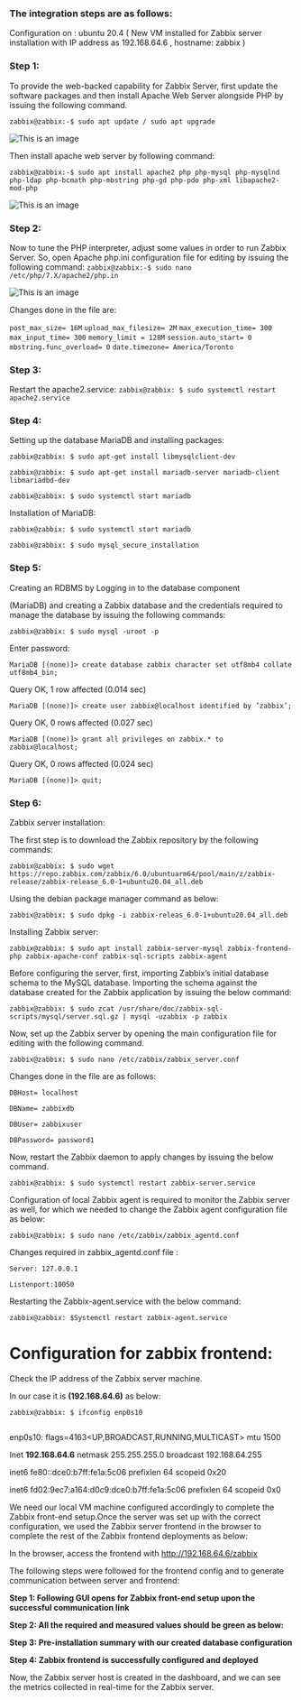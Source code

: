 
### The integration steps are as follows:

Configuration on : ubuntu 20.4 ( New VM installed for Zabbix server installation with IP address as 192.168.64.6 , hostname: zabbix )

### Step 1: 

To provide the web-backed capability for Zabbix Server, first update the software packages and then install Apache Web Server alongside PHP by issuing the following command.

```zabbix@zabbix:-$ sudo apt update / sudo apt upgrade```

![This is an image](https://github.com/MahaAli18/Automated-5G-Network-Deployment-Using-Ansible-and-Performance-Analysis/blob/main/Implementation%20and%20Setup/images/Software%20Update-Zabbix.png)

Then install apache web server by following command:

```zabbix@zabbix:-$ sudo apt install apache2 php php-mysql php-mysqlnd php-ldap php-bcmath php-mbstring php-gd php-pdo php-xml libapache2-mod-php```

![This is an image](https://github.com/MahaAli18/Automated-5G-Network-Deployment-Using-Ansible-and-Performance-Analysis/blob/main/Implementation%20and%20Setup/images/Installation%20of%20Web%20Server.png)

### Step 2:

Now to tune the PHP interpreter, adjust some values in order to run Zabbix Server. So, open Apache php.ini configuration file for editing by
issuing the following command:
```zabbix@zabbix:-$ sudo nano /etc/php/7.X/apache2/php.in```

![This is an image](https://github.com/MahaAli18/Automated-5G-Network-Deployment-Using-Ansible-and-Performance-Analysis/blob/main/Implementation%20and%20Setup/images/Configuration%20file.png)

Changes done in the file are:

```post_max_size= 16M```
```upload_max_filesize= 2M```
```max_execution_time= 300```
```max_input_time= 300```
```memory_limit = 128M```
```session.auto_start= 0```
```mbstring.func_overload= 0```
```date.timezone= America/Toronto```

### Step 3:

Restart the apache2.service:
```zabbix@zabbix: $ sudo systemctl restart apache2.service```

### Step 4:

Setting up the database MariaDB and installing packages:

```zabbix@zabbix: $ sudo apt-get install libmysqlclient-dev```

```zabbix@zabbix: $ sudo apt-get install mariadb-server mariadb-client libmariadbd-dev```

```zabbix@zabbix: $ sudo systemctl start mariadb```

Installation of MariaDB:

```zabbix@zabbix: $ sudo systemctl start mariadb```

```zabbix@zabbix: $ sudo mysql_secure_installation```

### Step 5:

Creating an RDBMS by Logging in to the database component

(MariaDB) and creating a Zabbix database and the credentials required to manage the database by issuing the following commands:

```
zabbix@zabbix: $ sudo mysql -uroot -p
```

Enter password: 

```
MariaDB [(none)]> create database zabbix character set utf8mb4 collate utf8mb4_bin;
```

Query OK, 1 row affected (0.014 sec)

```
MariaDB [(none)]> create user zabbix@localhost identified by ’zabbix’;
```

Query OK, 0 rows affected (0.027 sec)

```
MariaDB [(none)]> grant all privileges on zabbix.* to zabbix@localhost;
```

Query OK, 0 rows affected (0.024 sec)

```
MariaDB [(none)]> quit;
```

### Step 6: 
Zabbix server installation:

The first step is to download the Zabbix repository by the following commands:

```
zabbix@zabbix: $ sudo wget https://repo.zabbix.com/zabbix/6.0/ubuntuarm64/pool/main/z/zabbix-release/zabbix-release_6.0-1+ubuntu20.04_all.deb
```

Using the debian package manager command as below:

```
zabbix@zabbix: $ sudo dpkg -i zabbix-releas_6.0-1+ubuntu20.04_all.deb
```

Installing Zabbix server:

```
zabbix@zabbix: $ sudo apt install zabbix-server-mysql zabbix-frontend-php zabbix-apache-conf zabbix-sql-scripts zabbix-agent
```

Before configuring the server, first, importing Zabbix’s initial database schema to the MySQL database. Importing the schema against the database created for the Zabbix application by issuing the below command:

```
zabbix@zabbix: $ sudo zcat /usr/share/doc/zabbix-sql-scripts/mysql/server.sql.gz | mysql -uzabbix -p zabbix

```
Now, set up the Zabbix server by opening the main configuration file for editing with the following command.

```
zabbix@zabbix: $ sudo nano /etc/zabbix/zabbix_server.conf
```
Changes done in the file are as follows:

```
DBHost= localhost

DBName= zabbixdb

DBUser= zabbixuser

DBPassword= password1

```
Now, restart the Zabbix daemon to apply changes by issuing the below command.

```
zabbix@zabbix: $ sudo systemctl restart zabbix-server.service
```

Configuration of local Zabbix agent is required to monitor the Zabbix server as well, for which we needed to change the Zabbix agent configuration file as below:

```
zabbix@zabbix: $ sudo nano /etc/zabbix/zabbix_agentd.conf

```
Changes required in zabbix_agentd.conf file :

```
Server: 127.0.0.1

Listenport:10050

```
Restarting the Zabbix-agent.service with the below command:

```
zabbix@zabbix: $Systemctl restart zabbix-agent.service
```

# Configuration for zabbix frontend: 

Check the IP address of the Zabbix server machine.
 
In our case it is **(192.168.64.6)** as below:
 
```
zabbix@zabbix: $ ifconfig enp0s10
 
```

enp0s10: flags=4163<UP,BROADCAST,RUNNING,MULTICAST> mtu 1500
 
Inet **192.168.64.6** netmask 255.255.255.0 broadcast 192.168.64.255
 
inet6 fe80::dce0:b7ff:fe1a:5c06 prefixlen 64 scopeid 0x20<link>
 
inet6 fd02:9ec7:a164:d0c9:dce0:b7ff:fe1a:5c06 prefixlen 64 scopeid 0x0<global>
 
We need our local VM machine configured accordingly to complete the Zabbix front-end setup.Once the server was set up with the correct configuration, we used the Zabbix server frontend in the browser to complete the rest of the Zabbix frontend deployments as below:
 
In the browser, access the frontend with http://192.168.64.6/zabbix

The following steps were followed for the frontend config and to generate communication between server and frontend:
 
 **Step 1: Following GUI opens for Zabbix front-end setup upon the successful communication link**

 **Step 2: All the required and measured values should be green as below:**

 **Step 3: Pre-installation summary with our created database configuration**

 **Step 4: Zabbix frontend is successfully configured and deployed**
 
 Now, the Zabbix server host is created in the dashboard, and we can see the metrics collected in real-time for the Zabbix server.


